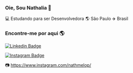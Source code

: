 ### Oie, Sou Nathalia 👋

:computer: Estudando para ser Desenvolvedora :earth_americas: São Paulo :airplane: Brasil 

### Encontre-me por aqui :earth_americas:
[![Linkedin Badge](https://img.shields.io/badge/-LinkedIn-blue?style=flat-square&logo=Linkedin&logoColor=white&link=https://www.linkedin.com/in/nathalia-peres-821060144/)](https://www.linkedin.com/in/nathalia-peres-821060144/)  

[![Instagram Badge](https://img.shields.io/badge/Instagram-E4405F?style=for-the-badge&logo=instagram&logoColor=white&link=https://www.instagram.com/nathmelop/)](https://www.instagram.com/nathmelop/)

:camera: https://www.instagram.com/nathmelop/


